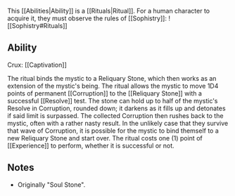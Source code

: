 This [[Abilities|Ability]] is a [[Rituals|Ritual]]. For a human character to acquire it, they must observe the rules of [[Sophistry]]:
![[Sophistry#Rituals]]
## Ability
Crux: [[Captivation]]

The ritual binds the mystic to a Reliquary Stone, which then works as an extension of the mystic's being. The ritual allows the mystic to move 1D4 points of permanent [[Corruption]] to the [[Reliquary Stone]] with a successful [[Resolve]] test. The stone can hold up to half of the mystic's Resolve in Corruption, rounded down; it darkens as it fills up and detonates if said limit is surpassed. The collected Corruption then rushes back to the mystic, often with a rather nasty result. In the unlikely case that they survive that wave of Corruption, it is possible for the mystic to bind themself to a new Reliquary Stone and start over. The ritual costs one (1) point of [[Experience]] to perform, whether it is successful or not.
## Notes
* Originally "Soul Stone".
